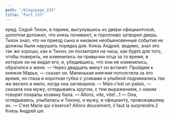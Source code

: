 ```yaml
---
path: "/blog/page_233"
title: "Part 233"
---
```


еред. Седой Тихон, в парике, высунувшись из двери официантской, шопотом доложил, что князь почивают, и торопливо затворил дверь. Тихон знал, что ни приезд сына и никакие необыкновенные события не должны были нарушать порядка дня. Князь Андрей, видимо, знал это так же хорошо, как и Тихон; он посмотрел на часы, как будто для того, чтобы поверить, не изменились ли привычки отца за то время, в которое он не видал его, и, убедившись, что они не изменились, обратился к жене.
— Через двадцать минут он встанет. Пройдем к княжне Марье, — сказал он.
Маленькая княгиня потолстела за это время, но глаза и короткая губка с усиками и улыбкой поднимались так же весело и мило, когда она заговорила.
— Mais c’est un palais, — сказала она мужу, оглядываясь кругом, с тем выражением, с каким говорят похвалы хозяину бала. — Allons, vite, vite!...1 — Она, оглядываясь, улыбалась и Тихону, и мужу, и официанту, провожавшему их.
— C’est Marie qui s’exerce? Allons doucement, il faut la surprendre.2
Князь Андрей ше
